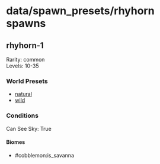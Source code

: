 # data/spawn_presets/rhyhorn spawns  
  
## rhyhorn-1  
Rarity: common  
Levels: 10-35  
  
### World Presets  
* [natural](/data/spawn_data/natural.md)  
* [wild](/data/spawn_data/wild.md)  
  
### Conditions  
Can See Sky: True  
  
#### Biomes  
  * #cobblemon:is_savanna
  
